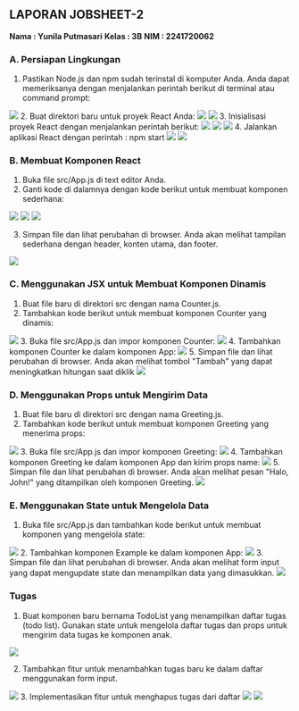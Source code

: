 ## LAPORAN JOBSHEET-2
**Nama    : Yunila Putmasari**
**Kelas   : 3B**
**NIM     : 2241720062**


### A. Persiapan Lingkungan
1. Pastikan Node.js dan npm sudah terinstal di komputer Anda. Anda dapat memeriksanya dengan menjalankan perintah berikut di terminal atau command prompt:
<img src="img/1.png">
2. Buat direktori baru untuk proyek React Anda:
<img src="img/2.png">
<img src="img/3.png">
3. Inisialisasi proyek React dengan menjalankan perintah berikut:
<img src="img/4.png">
<img src="img/5.png">
<img src="img/6.png">
4. Jalankan aplikasi React dengan perintah : npm start
<img src="img/8.png">
<img src="img/7.png">

### B. Membuat Komponen React
1. Buka file src/App.js di text editor Anda.
2. Ganti kode di dalamnya dengan kode berikut untuk membuat komponen sederhana:
<img src="img/app.png">
<img src="img/import_app.png">
<img src="img/fungsi_app.png">

3. Simpan file dan lihat perubahan di browser. Anda akan melihat tampilan sederhana dengan header, konten utama, dan footer.
<img src="img/hasil_app.png">


### C. Menggunakan JSX untuk Membuat Komponen Dinamis
1. Buat file baru di direktori src dengan nama Counter.js.
2. Tambahkan kode berikut untuk membuat komponen Counter yang dinamis:
<img src="img/counter.png">
3. Buka file src/App.js dan impor komponen Counter:
<img src="img/import_counter.png">
4. Tambahkan komponen Counter ke dalam komponen App:
<img src="img/fungsi_counter.png">
5. Simpan file dan lihat perubahan di browser. Anda akan melihat tombol "Tambah" yang dapat meningkatkan hitungan saat diklik
<img src="img/hasil_counter.png">

### D. Menggunakan Props untuk Mengirim Data
1. Buat file baru di direktori src dengan nama Greeting.js.
2. Tambahkan kode berikut untuk membuat komponen Greeting yang menerima props:
<img src="img/greeting.png">
3. Buka file src/App.js dan impor komponen Greeting:
<img src="img/import_greeting.png">
4. Tambahkan komponen Greeting ke dalam komponen App dan kirim props name:
<img src="img/fungsi_greeting.png">
5. Simpan file dan lihat perubahan di browser. Anda akan melihat pesan "Halo, John!" yang ditampilkan oleh komponen Greeting.
<img src="img/hasil_greeting.png">

### E. Menggunakan State untuk Mengelola Data
1. Buka file src/App.js dan tambahkan kode berikut untuk membuat komponen yang mengelola state:
<img src="img/fungsi_greeting2.png">
2. Tambahkan komponen Example ke dalam komponen App:
<img src="img/panggil_fungsi_G.png">
3. Simpan file dan lihat perubahan di browser. Anda akan melihat form input yang dapat mengupdate state dan menampilkan data yang dimasukkan.
<img src="img/hasil_greeting2.png">

### Tugas
1. Buat komponen baru bernama TodoList yang menampilkan daftar tugas (todo list). Gunakan state untuk mengelola daftar tugas dan props untuk mengirim data tugas ke komponen anak.
<img src="img/todolist1.png">

2. Tambahkan fitur untuk menambahkan tugas baru ke dalam daftar menggunakan form input.
<img src="img/todolist2.png">
3. Implementasikan fitur untuk menghapus tugas dari daftar
<img src="img/hasil_todolist.png">
<img src="img/hasil_todolist2.png">